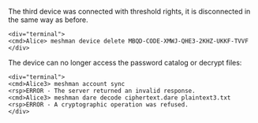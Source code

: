 
The third device was connected with threshold rights, it is disconnected in the same
way as before.


~~~~
<div="terminal">
<cmd>Alice> meshman device delete MBQD-CODE-XMWJ-QHE3-2KHZ-UKKF-TVVF
</div>
~~~~

The device can no longer access the password catalog or decrypt files:


~~~~
<div="terminal">
<cmd>Alice3> meshman account sync
<rsp>ERROR - The server returned an invalid response.
<cmd>Alice3> meshman dare decode ciphertext.dare plaintext3.txt
<rsp>ERROR - A cryptographic operation was refused.
</div>
~~~~


